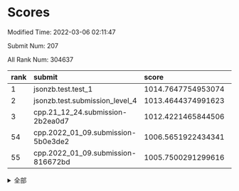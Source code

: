 # Scores

Modified Time: 2022-03-06 02:11:47

Submit Num: 207

All Rank Num: 304637

| rank |               submit               |       score        |       sigma        | pk_num |
| :--- | :--------------------------------- | :----------------- | :----------------- | :----- |
| 1    | jsonzb.test.test_1                 | 1014.7647754953074 | 0.8654261845976418 | 5890   |
| 2    | jsonzb.test.submission_level_4     | 1013.4644374991623 | 0.8238486831650982 | 5891   |
| 3    | cpp.21_12_24.submission-2b2ea0d7   | 1012.4221465844506 | 0.8048099435586717 | 5884   |
| 54   | cpp.2022_01_09.submission-5b0e3de2 | 1006.5651922434341 | 0.7347947402821364 | 5891   |
| 55   | cpp.2022_01_09.submission-816672bd | 1005.7500291299616 | 0.7133938843949685 | 5883   |


<details>
<summary>全部</summary>

| rank |                 submit                 |       score        |       sigma        | pk_num |
| :--- | :------------------------------------- | :----------------- | :----------------- | :----- |
| 1    | jsonzb.test.test_1                     | 1014.7647754953074 | 0.8654261845976418 | 5890   |
| 2    | jsonzb.test.submission_level_4         | 1013.4644374991623 | 0.8238486831650982 | 5891   |
| 3    | cpp.21_12_24.submission-2b2ea0d7       | 1012.4221465844506 | 0.8048099435586717 | 5884   |
| 4    | gobigger.level_3.submission_level_3_26 | 1012.0154144863668 | 0.8091336133124155 | 5891   |
| 5    | gobigger.level_3.submission_level_3_34 | 1011.21069041948   | 0.7752297716667602 | 5884   |
| 6    | gobigger.level_3.submission_level_3_38 | 1011.1168486200984 | 0.7801619027877674 | 5888   |
| 7    | gobigger.level_3.submission_level_3_19 | 1010.959160367007  | 0.7747034799913455 | 5887   |
| 8    | gobigger.level_3.submission_level_3_29 | 1010.8970114887005 | 0.7551497304903708 | 5882   |
| 9    | gobigger.level_3.submission_level_3_15 | 1010.8968483631521 | 0.7675966141752105 | 5886   |
| 10   | gobigger.level_3.submission_level_3_10 | 1010.7678410436905 | 0.763720752519476  | 5888   |
| 11   | gobigger.level_3.submission_level_3_48 | 1010.5598394333879 | 0.7750387188077418 | 5879   |
| 12   | gobigger.level_3.submission_level_3_17 | 1010.392360651454  | 0.7702870969209947 | 5882   |
| 13   | gobigger.level_3.submission_level_3_13 | 1010.3456945692766 | 0.7477710722823382 | 5886   |
| 14   | gobigger.level_3.submission_level_3_44 | 1010.3140797614698 | 0.7964261327638719 | 5881   |
| 15   | gobigger.level_3.submission_level_3_2  | 1010.3135208184057 | 0.7571434339845434 | 5884   |
| 16   | gobigger.level_3.submission_level_3_42 | 1010.3131670283743 | 0.7791861220248243 | 5886   |
| 17   | gobigger.level_3.submission_level_3_43 | 1010.2910588799915 | 0.7637387132271115 | 5885   |
| 18   | gobigger.level_3.submission_level_3_22 | 1010.2282462641516 | 0.7612507270694343 | 5879   |
| 19   | gobigger.level_3.submission_level_3_1  | 1010.2251793815423 | 0.7603616477048697 | 5890   |
| 20   | gobigger.level_3.submission_level_3_5  | 1010.2118529816825 | 0.758672067593561  | 5888   |
| 21   | gobigger.level_3.submission_level_3_20 | 1010.1912085929698 | 0.7774650778355057 | 5887   |
| 22   | gobigger.level_3.submission_level_3_7  | 1010.132343799756  | 0.7708611030104389 | 5886   |
| 23   | gobigger.level_3.submission_level_3_30 | 1010.093794282723  | 0.7805433751707844 | 5891   |
| 24   | gobigger.level_3.submission_level_3_47 | 1010.0830893761513 | 0.7592283593491419 | 5888   |
| 25   | gobigger.level_3.submission_level_3_27 | 1010.0817667690933 | 0.7817053668080567 | 5881   |
| 26   | gobigger.level_3.submission_level_3_25 | 1010.0418524212367 | 0.7370414749741482 | 5888   |
| 27   | gobigger.level_3.submission_level_3_9  | 1010.0271072787717 | 0.7675426390893302 | 5887   |
| 28   | gobigger.level_3.submission_level_3_46 | 1010.014510382981  | 0.7843963802883499 | 5885   |
| 29   | gobigger.level_3.submission_level_3_18 | 1009.9541936369087 | 0.7514088765764575 | 5885   |
| 30   | gobigger.level_3.submission_level_3_49 | 1009.9346681701549 | 0.7780024504303787 | 5884   |
| 31   | gobigger.level_3.submission_level_3_11 | 1009.8985305403414 | 0.7469962451255953 | 5892   |
| 32   | gobigger.level_3.submission_level_3_0  | 1009.8402741814433 | 0.7574931532593695 | 5889   |
| 33   | gobigger.level_3.submission_level_3_39 | 1009.7582268968591 | 0.7403249553526435 | 5881   |
| 34   | gobigger.level_3.submission_level_3_6  | 1009.7405305350479 | 0.7486576179360325 | 5890   |
| 35   | gobigger.level_3.submission_level_3_16 | 1009.711521723784  | 0.7599714468999713 | 5885   |
| 36   | gobigger.level_3.submission_level_3_12 | 1009.7110067970768 | 0.7539110195716031 | 5884   |
| 37   | gobigger.level_3.submission_level_3_37 | 1009.6131129623022 | 0.778005963912854  | 5884   |
| 38   | gobigger.level_3.submission_level_3_40 | 1009.5582085175129 | 0.7438338505506208 | 5886   |
| 39   | gobigger.level_3.submission_level_3_45 | 1009.5565461171658 | 0.7682013185076005 | 5885   |
| 40   | gobigger.level_3.submission_level_3_23 | 1009.5466482599645 | 0.7659835356370062 | 5885   |
| 41   | gobigger.level_3.submission_level_3_14 | 1009.4986402804594 | 0.7539920545048844 | 5886   |
| 42   | gobigger.level_3.submission_level_3_41 | 1009.4945780118219 | 0.7379380475471466 | 5886   |
| 43   | gobigger.level_3.submission_level_3_3  | 1009.27729822927   | 0.7407216517347568 | 5890   |
| 44   | gobigger.level_3.submission_level_3_28 | 1009.2239292911768 | 0.7538355938333805 | 5886   |
| 45   | gobigger.level_3.submission_level_3_4  | 1009.0737831444301 | 0.7613235364321278 | 5885   |
| 46   | gobigger.level_3.submission_level_3_33 | 1009.0669016403203 | 0.7778718606946832 | 5885   |
| 47   | gobigger.level_3.submission_level_3_35 | 1008.986722012987  | 0.7549341042232672 | 5887   |
| 48   | gobigger.level_3.submission_level_3_8  | 1008.9816963569948 | 0.7455735482586152 | 5884   |
| 49   | gobigger.level_3.submission_level_3_31 | 1008.8876074692574 | 0.7514972996430609 | 5890   |
| 50   | gobigger.level_3.submission_level_3_32 | 1008.7442488323292 | 0.7531635433885411 | 5887   |
| 51   | gobigger.level_3.submission_level_3_24 | 1008.5733160400467 | 0.7484840749015202 | 5884   |
| 52   | gobigger.level_3.submission_level_3_36 | 1008.4742162800251 | 0.7622887350007834 | 5879   |
| 53   | gobigger.level_3.submission_level_3_21 | 1008.1936771717938 | 0.745488150600871  | 5890   |
| 54   | cpp.2022_01_09.submission-5b0e3de2     | 1006.5651922434341 | 0.7347947402821364 | 5891   |
| 55   | cpp.2022_01_09.submission-816672bd     | 1005.7500291299616 | 0.7133938843949685 | 5883   |
| 56   | gobigger.level_1.submission_level_1_31 | 1004.9703049049807 | 0.7184370851234001 | 5886   |
| 57   | gobigger.level_1.submission_level_1_3  | 1004.8919420367841 | 0.727798562608895  | 5889   |
| 58   | gobigger.level_1.submission_level_1_18 | 1004.2989985542181 | 0.7136378405634579 | 5885   |
| 59   | gobigger.level_1.submission_level_1_32 | 1004.2958122977703 | 0.7213939011432162 | 5888   |
| 60   | gobigger.level_1.submission_level_1_4  | 1004.248979124571  | 0.7124070473408428 | 5885   |
| 61   | gobigger.level_1.submission_level_1_41 | 1004.1660008685977 | 0.701979559786312  | 5889   |
| 62   | gobigger.level_1.submission_level_1_25 | 1004.1589977097317 | 0.7137972798986182 | 5885   |
| 63   | gobigger.level_1.submission_level_1_24 | 1004.0438602560539 | 0.7144209028751362 | 5889   |
| 64   | gobigger.level_1.submission_level_1_44 | 1003.9674310039399 | 0.7134106443815805 | 5885   |
| 65   | gobigger.level_1.submission_level_1_2  | 1003.8936636304782 | 0.7220990638464728 | 5887   |
| 66   | gobigger.level_1.submission_level_1_42 | 1003.8917592068682 | 0.7069154326902781 | 5890   |
| 67   | gobigger.level_1.submission_level_1_34 | 1003.7548968701207 | 0.7166834234926871 | 5890   |
| 68   | gobigger.level_1.submission_level_1_1  | 1003.6731317555294 | 0.7192478595120854 | 5884   |
| 69   | gobigger.level_1.submission_level_1_45 | 1003.5368724092665 | 0.7151775676786611 | 5890   |
| 70   | gobigger.level_1.submission_level_1_26 | 1003.475493385026  | 0.7123791671861447 | 5888   |
| 71   | gobigger.level_1.submission_level_1_48 | 1003.4712899047905 | 0.7090194654827185 | 5890   |
| 72   | gobigger.level_1.submission_level_1_0  | 1003.4171828904578 | 0.7222663728169749 | 5884   |
| 73   | gobigger.level_1.submission_level_1_49 | 1003.3238134431332 | 0.710985157723137  | 5879   |
| 74   | gobigger.level_1.submission_level_1_33 | 1003.3055375614275 | 0.7203447309569365 | 5886   |
| 75   | gobigger.level_1.submission_level_1_15 | 1003.2822193305933 | 0.7117327012178291 | 5887   |
| 76   | gobigger.level_1.submission_level_1_39 | 1003.272080538792  | 0.7153629856342242 | 5885   |
| 77   | gobigger.level_1.submission_level_1_11 | 1003.2450152344826 | 0.7155803252498951 | 5885   |
| 78   | gobigger.level_1.submission_level_1_38 | 1003.2127435427942 | 0.7199710678072031 | 5884   |
| 79   | gobigger.level_1.submission_level_1_36 | 1003.2125875507982 | 0.7105234570584195 | 5886   |
| 80   | gobigger.level_1.submission_level_1_8  | 1003.2100119293493 | 0.7223484079161345 | 5888   |
| 81   | gobigger.level_1.submission_level_1_6  | 1003.2069461931275 | 0.7095818755948113 | 5886   |
| 82   | gobigger.level_1.submission_level_1_23 | 1003.2063252169157 | 0.7208677541816282 | 5890   |
| 83   | gobigger.level_1.submission_level_1_19 | 1003.1694438252217 | 0.7212800640198388 | 5885   |
| 84   | gobigger.level_1.submission_level_1_14 | 1003.1626832450205 | 0.708552163634523  | 5888   |
| 85   | gobigger.level_1.submission_level_1_13 | 1003.1422384235567 | 0.7184168594853563 | 5886   |
| 86   | gobigger.level_1.submission_level_1_12 | 1003.0454389375594 | 0.7131783346036262 | 5886   |
| 87   | gobigger.level_1.submission_level_1_37 | 1003.0318938763925 | 0.7053922071945348 | 5882   |
| 88   | gobigger.level_1.submission_level_1_40 | 1003.0242257859393 | 0.7208809654628773 | 5889   |
| 89   | gobigger.level_1.submission_level_1_16 | 1002.916123689927  | 0.7072118474274626 | 5888   |
| 90   | gobigger.level_1.submission_level_1_21 | 1002.9007107768839 | 0.7193343588657064 | 5888   |
| 91   | gobigger.level_1.submission_level_1_17 | 1002.7160447844652 | 0.7154774643139558 | 5890   |
| 92   | gobigger.level_1.submission_level_1_22 | 1002.6668302998279 | 0.7146914387169765 | 5890   |
| 93   | gobigger.level_1.submission_level_1_5  | 1002.6654454351899 | 0.7273681513591376 | 5885   |
| 94   | gobigger.level_1.submission_level_1_9  | 1002.6331739034637 | 0.7083106987577397 | 5892   |
| 95   | gobigger.level_1.submission_level_1_7  | 1002.6086553006791 | 0.715762212910963  | 5894   |
| 96   | gobigger.level_1.submission_level_1_29 | 1002.5572162806063 | 0.711784708174479  | 5884   |
| 97   | gobigger.level_1.submission_level_1_28 | 1002.4900985039355 | 0.7208699362640074 | 5885   |
| 98   | gobigger.level_1.submission_level_1_46 | 1002.4689902050555 | 0.7109971027452645 | 5881   |
| 99   | gobigger.level_1.submission_level_1_47 | 1002.4576115421374 | 0.7151105377766397 | 5891   |
| 100  | gobigger.level_1.submission_level_1_35 | 1002.4505708570657 | 0.7069961016640322 | 5889   |
| 101  | gobigger.level_1.submission_level_1_10 | 1002.3369937623353 | 0.7078051113290263 | 5888   |
| 102  | gobigger.level_1.submission_level_1_43 | 1002.3187689788933 | 0.7085455047946625 | 5886   |
| 103  | gobigger.level_1.submission_level_1_20 | 1002.2925544683609 | 0.7093714810698339 | 5886   |
| 104  | gobigger.level_1.submission_level_1_30 | 1002.2903920125907 | 0.7110617485445805 | 5884   |
| 105  | gobigger.level_1.submission_level_1_27 | 1001.8966696323645 | 0.7118968122096343 | 5885   |
| 106  | gobigger.random.submission_random_1    | 997.3212353347448  | 0.7094338172940009 | 5890   |
| 107  | gobigger.random.submission_random_28   | 997.0374366877242  | 0.7036089134601488 | 5885   |
| 108  | gobigger.random.submission_random_24   | 996.9518063948004  | 0.7095759293376485 | 5883   |
| 109  | gobigger.random.submission_random_14   | 996.9123201202942  | 0.7220968728071977 | 5888   |
| 110  | gobigger.random.submission_random_49   | 996.8355220278082  | 0.7172257984025044 | 5889   |
| 111  | gobigger.random.submission_random_37   | 996.7078370800784  | 0.7146106516266869 | 5882   |
| 112  | gobigger.random.submission_random_12   | 996.6747880011752  | 0.7059627903437173 | 5888   |
| 113  | gobigger.random.submission_random_43   | 996.6371442771245  | 0.7044612688843689 | 5887   |
| 114  | gobigger.random.submission_random_30   | 996.4677854800987  | 0.7104366181070076 | 5884   |
| 115  | gobigger.random.submission_random_39   | 996.4202754222522  | 0.7250870360637155 | 5893   |
| 116  | gobigger.random.submission_random_15   | 996.4158323229702  | 0.6973652618974782 | 5887   |
| 117  | gobigger.random.submission_random_2    | 996.406541850475   | 0.7071204078216243 | 5888   |
| 118  | gobigger.random.submission_random_17   | 996.4029216587627  | 0.7095809283911967 | 5889   |
| 119  | gobigger.random.submission_random_21   | 996.381528037083   | 0.7163648290379605 | 5884   |
| 120  | gobigger.random.submission_random_44   | 996.3763713192398  | 0.7163331798291059 | 5887   |
| 121  | gobigger.random.submission_random_36   | 996.3523169818566  | 0.7057386076681589 | 5883   |
| 122  | gobigger.random.submission_random_41   | 996.3134123804966  | 0.7157846458544109 | 5888   |
| 123  | gobigger.random.submission_random_42   | 996.3114618315989  | 0.7155816017744809 | 5885   |
| 124  | gobigger.random.submission_random_23   | 996.3102865665071  | 0.7081631364675794 | 5885   |
| 125  | gobigger.random.submission_random_40   | 996.2784113036627  | 0.6988009325472466 | 5889   |
| 126  | gobigger.random.submission_random_29   | 996.2510937803534  | 0.7181552255262905 | 5886   |
| 127  | gobigger.random.submission_random_35   | 996.1885317796051  | 0.7183591483578075 | 5886   |
| 128  | gobigger.random.submission_random_26   | 996.1883648220148  | 0.6987578929724558 | 5888   |
| 129  | gobigger.random.submission_random_25   | 996.1763168590179  | 0.6988541769442466 | 5889   |
| 130  | gobigger.random.submission_random_22   | 996.1635698847782  | 0.711596006355524  | 5888   |
| 131  | gobigger.random.submission_random_10   | 996.1249051164307  | 0.7271340538441196 | 5887   |
| 132  | gobigger.random.submission_random_38   | 996.0907962026743  | 0.7176339821023929 | 5886   |
| 133  | gobigger.random.submission_random_46   | 996.0203501941601  | 0.7053075207464291 | 5884   |
| 134  | gobigger.random.submission_random_20   | 996.0190772045075  | 0.7238477352422458 | 5884   |
| 135  | gobigger.random.submission_random_47   | 996.0062704495568  | 0.7158977914816519 | 5891   |
| 136  | gobigger.random.submission_random_32   | 996.0026428662659  | 0.7190357474108557 | 5887   |
| 137  | gobigger.random.submission_random_31   | 995.8429285506782  | 0.7140653601378678 | 5887   |
| 138  | gobigger.random.submission_random_0    | 995.833602346123   | 0.7072483269911417 | 5890   |
| 139  | gobigger.random.submission_random_4    | 995.7233942123968  | 0.7048423359800338 | 5887   |
| 140  | gobigger.random.submission_random_9    | 995.6808788870447  | 0.703039764108093  | 5887   |
| 141  | gobigger.random.submission_random_18   | 995.6454732975084  | 0.700293750692856  | 5888   |
| 142  | gobigger.random.submission_random_5    | 995.63439792246    | 0.7047781437073305 | 5888   |
| 143  | gobigger.random.submission_random_34   | 995.594792068903   | 0.7115141782178594 | 5886   |
| 144  | gobigger.random.submission_random_19   | 995.5593135486027  | 0.7180739037258158 | 5888   |
| 145  | gobigger.random.submission_random_27   | 995.5133657999714  | 0.7152664964582863 | 5891   |
| 146  | gobigger.random.submission_random_45   | 995.422510205987   | 0.7208202249665919 | 5890   |
| 147  | gobigger.random.submission_random_11   | 995.417250793272   | 0.7086101678188038 | 5888   |
| 148  | gobigger.random.submission_random_3    | 995.2689544661431  | 0.7181074406829254 | 5885   |
| 149  | gobigger.random.submission_random_13   | 995.2091964914314  | 0.7062882945169743 | 5885   |
| 150  | gobigger.random.submission_random_6    | 995.0415452300617  | 0.7194278819973274 | 5891   |
| 151  | gobigger.random.submission_random_16   | 994.9892824466201  | 0.7003647882813976 | 5886   |
| 152  | gobigger.random.submission_random_33   | 994.9776746223471  | 0.7140346840296098 | 5890   |
| 153  | gobigger.random.submission_random_8    | 994.9388276385159  | 0.7294252631187347 | 5887   |
| 154  | gobigger.random.submission_random_7    | 994.9058170916946  | 0.7195015120466529 | 5890   |
| 155  | gobigger.random.submission_random_48   | 994.8984543986018  | 0.7307016015662214 | 5889   |
| 156  | gobigger.level_2.submission_level_2_48 | 994.1882089117324  | 0.7303011123171563 | 5888   |
| 157  | gobigger.level_2.submission_level_2_36 | 993.9808648709954  | 0.7340957423773938 | 5887   |
| 158  | gobigger.level_2.submission_level_2_7  | 993.6025780722829  | 0.7319171956146544 | 5884   |
| 159  | gobigger.level_2.submission_level_2_11 | 993.4003372096772  | 0.7322768355998183 | 5885   |
| 160  | gobigger.level_2.submission_level_2_8  | 993.1938910608475  | 0.7298601136539119 | 5889   |
| 161  | gobigger.level_2.submission_level_2_20 | 993.1712959614013  | 0.722533337999874  | 5893   |
| 162  | gobigger.level_2.submission_level_2_24 | 993.070080482722   | 0.7354600273427093 | 5888   |
| 163  | gobigger.level_2.submission_level_2_33 | 992.9961747941531  | 0.7295051296629624 | 5884   |
| 164  | gobigger.level_2.submission_level_2_25 | 992.9066673140968  | 0.7341550846012728 | 5894   |
| 165  | gobigger.level_2.submission_level_2_9  | 992.8932775274337  | 0.7459135896701814 | 5884   |
| 166  | gobigger.level_2.submission_level_2_0  | 992.8871227510168  | 0.735453974269231  | 5890   |
| 167  | gobigger.level_2.submission_level_2_43 | 992.8269127135753  | 0.7266408504725579 | 5885   |
| 168  | gobigger.level_2.submission_level_2_44 | 992.8038008344523  | 0.7406456285455603 | 5885   |
| 169  | gobigger.level_2.submission_level_2_1  | 992.6737506555062  | 0.749335340375491  | 5887   |
| 170  | gobigger.level_2.submission_level_2_46 | 992.5196618274367  | 0.7340239095001709 | 5882   |
| 171  | gobigger.level_2.submission_level_2_14 | 992.4294962176602  | 0.7482662401074404 | 5885   |
| 172  | gobigger.level_2.submission_level_2_31 | 992.4180139994149  | 0.7480933592807001 | 5888   |
| 173  | gobigger.level_2.submission_level_2_39 | 992.4031845573389  | 0.7402654998536793 | 5884   |
| 174  | gobigger.level_2.submission_level_2_19 | 992.3608240715015  | 0.7366065388204555 | 5885   |
| 175  | gobigger.level_2.submission_level_2_32 | 992.3259035555218  | 0.756442038374156  | 5886   |
| 176  | gobigger.level_2.submission_level_2_15 | 992.2806856085442  | 0.762191418611999  | 5887   |
| 177  | gobigger.level_2.submission_level_2_30 | 992.1286435193831  | 0.7524072775621508 | 5889   |
| 178  | gobigger.level_2.submission_level_2_40 | 992.1184372562733  | 0.7429362726738564 | 5885   |
| 179  | gobigger.level_2.submission_level_2_27 | 992.0907129902085  | 0.7417466956342584 | 5890   |
| 180  | gobigger.level_2.submission_level_2_12 | 992.0250962577499  | 0.7364351541494254 | 5891   |
| 181  | gobigger.level_2.submission_level_2_18 | 992.0002489517668  | 0.7590104180771463 | 5888   |
| 182  | gobigger.level_2.submission_level_2_6  | 991.9417638533854  | 0.7440763385492697 | 5892   |
| 183  | gobigger.level_2.submission_level_2_26 | 991.862488448179   | 0.7374696364142447 | 5883   |
| 184  | gobigger.level_2.submission_level_2_4  | 991.8574717720228  | 0.748375379218586  | 5887   |
| 185  | gobigger.level_2.submission_level_2_47 | 991.8452790415171  | 0.7491813521063928 | 5886   |
| 186  | gobigger.level_2.submission_level_2_37 | 991.8380942676855  | 0.7415342221134785 | 5887   |
| 187  | gobigger.level_2.submission_level_2_34 | 991.7815217106972  | 0.7426470320957403 | 5887   |
| 188  | gobigger.level_2.submission_level_2_42 | 991.7676909517519  | 0.7568666373846539 | 5887   |
| 189  | gobigger.level_2.submission_level_2_2  | 991.7672829930794  | 0.7458394793263318 | 5885   |
| 190  | gobigger.level_2.submission_level_2_49 | 991.7026781965368  | 0.7499017899134122 | 5885   |
| 191  | gobigger.level_2.submission_level_2_28 | 991.6869217004743  | 0.7573723571780085 | 5883   |
| 192  | gobigger.level_2.submission_level_2_38 | 991.5808653196061  | 0.7470348100204786 | 5887   |
| 193  | gobigger.level_2.submission_level_2_17 | 991.5573016118991  | 0.7719954702794436 | 5892   |
| 194  | gobigger.level_2.submission_level_2_16 | 991.4734818221465  | 0.7688367986324327 | 5884   |
| 195  | gobigger.level_2.submission_level_2_10 | 991.4505242666513  | 0.7337072430502394 | 5883   |
| 196  | gobigger.level_2.submission_level_2_13 | 991.4380850088852  | 0.7413008667700962 | 5888   |
| 197  | gobigger.level_2.submission_level_2_41 | 991.4194464178254  | 0.7557828064794392 | 5888   |
| 198  | gobigger.level_2.submission_level_2_35 | 991.3621281037352  | 0.7518179234744635 | 5887   |
| 199  | gobigger.level_2.submission_level_2_5  | 990.9621374747163  | 0.7506339406940536 | 5888   |
| 200  | gobigger.level_2.submission_level_2_29 | 990.9134714381263  | 0.747802292693783  | 5886   |
| 201  | gobigger.level_2.submission_level_2_45 | 990.7699325223076  | 0.7617980335292022 | 5888   |
| 202  | gobigger.level_2.submission_level_2_23 | 990.584739670754   | 0.7652052242257864 | 5891   |
| 203  | gobigger.level_2.submission_level_2_22 | 990.5232934461746  | 0.7548462736181171 | 5887   |
| 204  | gobigger.level_2.submission_level_2_21 | 990.2835676574887  | 0.7653791435272602 | 5885   |
| 205  | gobigger.level_2.submission_level_2_3  | 989.3248530531774  | 0.7676434992378496 | 5887   |
| 206  | gobigger.none.submission_none_1        | 977.6092266887215  | 1.3597299435116121 | 5883   |
| 207  | gobigger.none.submission_none_0        | 976.2203492313189  | 1.3132448606292448 | 5890   |

</details>